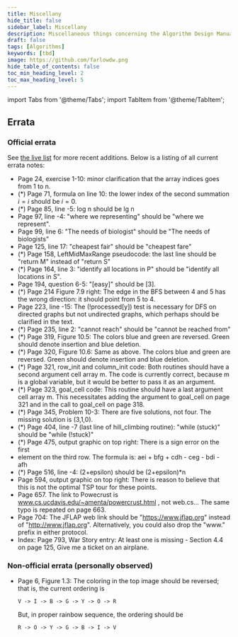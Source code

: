 ```yaml
---
title: Miscellany
hide_title: false
sidebar_label: Miscellany
description: Miscellaneous things concerning the Algorithm Design Manual
draft: false
tags: [Algorithms]
keywords: [tbd]
image: https://github.com/farlowdw.png
hide_table_of_contents: false
toc_min_heading_level: 2
toc_max_heading_level: 5
---
```


import Tabs from '@theme/Tabs';
import TabItem from '@theme/TabItem';

## Errata

### Official errata

See [the live list](https://www3.cs.stonybrook.edu/~skiena/algorist/book/errata-adm3) for more recent additions. Below is a listing of all current errata notes:

- Page 24, exercise 1-10: minor clarification that the array indices goes from 1 to n.
- (*) Page 71, formula on line 10: the lower index of the second summation $i=i$ should be $i=0$.
- (*) Page 85, line -5: log n should be lg n
- Page 97, line -4: "where we representing" should be "where we represent".
- Page 99, line 6: "The needs of biologist" should be "The needs of biologists"
- Page 125, line 17: "cheapest fair" should be "cheapest fare"
- (*) Page 158, LeftMidMaxRange pseudocode: the last line should be "return M" instead of "return S"
- (*) Page 164, line 3: "identify all locations in P" should be "identify all locations in S".
- Page 194, question 6-5: "[easy]" should be [3].
- (*) Page 214 Figure 7.9 right: The edge in the BFS between 4 and 5 has the wrong direction: it should point from 5 to 4.
- Page 223, line -15: The (!processed[y]) test is necessary for DFS on directed graphs but not undirected graphs, which perhaps should be clarified in the text.
- (*) Page 235, line 2: "cannot reach" should be "cannot be reached from"
- (*) Page 319, Figure 10.5: The colors blue and green are reversed.  Green should denote insertion and blue deletion.
- (*) Page 320, Figure 10.6: Same as above.  The colors blue and green are reversed.  Green should denote insertion and blue deletion.
- (*) Page 321, row_init and column_init code:  Both routines should have a second argument cell array m.  The code is currently correct, because m is a global variable, but it would be better to pass it as an argument.
- (*) Page 323, goal_cell code: This routine should have a last argument cell array m.   This necessitates adding the argument to goal_cell on page 321 and in the call to goal_cell on page 318.
- (*) Page 345, Problem 10-3: There are five solutions, not four.   The missing solution is (3,1,0).
- (*) Page 404, line -7 (last line of hill_climbing routine): "while (stuck)" should be "while (!stuck)"
- (*) Page 475, output graphic on top right: There is a sign error on the first
- element on the third row.  The formula is: aei + bfg + cdh - ceg - bdi - afh
- (*) Page 516, line -4: (2+epsilon) should be (2+epsilon)*n
- Page 594, output graphic on top right:  There is reason to believe that this is not the optimal TSP tour for these points.
- Page 657. The link to Powecrust is www.cs.ucdavis.edu/~amenta/powercrust.html , not web.cs... The same typo is repeated on page 663.
- Page 704: The JFLAP web link should be "https://www.jflap.org" instead of "http://www.jflap.org". Alternatively, you could also drop the "www." prefix in either protocol.
- Index: Page 793, War Story entry: At least one is missing - Section 4.4 on page 125, Give me a ticket on an airplane.

### Non-official errata (personally observed)

- Page 6, Figure 1.3: The coloring in the top image should be reversed; that is, the current ordering is

  ```
  V -> I -> B -> G -> Y -> O -> R
  ```

  But, in proper rainbow sequence, the ordering should be

  ```
  R -> O -> Y -> G -> B -> I -> V
  ```

  
